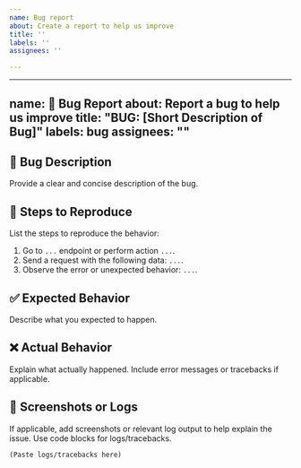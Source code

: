 ```yaml
---
name: Bug report
about: Create a report to help us improve
title: ''
labels: ''
assignees: ''

---
```


---
name: 🐛 Bug Report
about: Report a bug to help us improve
title: "BUG: [Short Description of Bug]"
labels: bug
assignees: ""
---

## 🐞 Bug Description

Provide a clear and concise description of the bug.

## 🔄 Steps to Reproduce

List the steps to reproduce the behavior:

1. Go to `...` endpoint or perform action `...`.
2. Send a request with the following data: `...`.
3. Observe the error or unexpected behavior: `...`.

## ✅ Expected Behavior

Describe what you expected to happen.

## ❌ Actual Behavior

Explain what actually happened. Include error messages or tracebacks if applicable.

## 📸 Screenshots or Logs

If applicable, add screenshots or relevant log output to help explain the issue. Use code blocks for logs/tracebacks.

```text
(Paste logs/tracebacks here)
```
